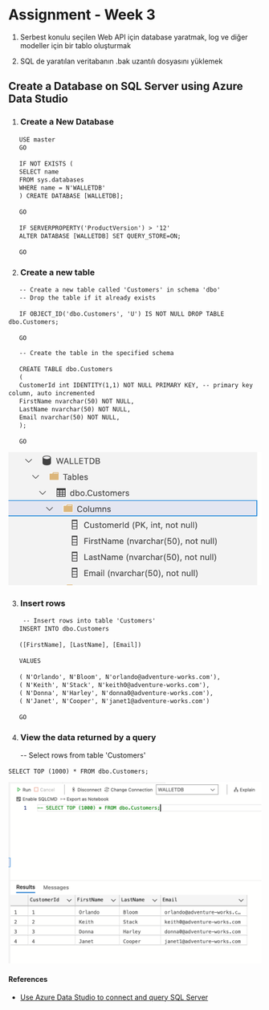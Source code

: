 # Assignment - Week 3

1. Serbest konulu seçilen Web API için database yaratmak, log ve diğer modeller için bir tablo oluşturmak

2. SQL de yaratılan veritabanın .bak uzantılı dosyasını yüklemek

## Create a Database on SQL Server using Azure Data Studio

1. ### Create a New Database

```
   USE master
   GO

   IF NOT EXISTS (
   SELECT name
   FROM sys.databases
   WHERE name = N'WALLETDB'
   ) CREATE DATABASE [WALLETDB];

   GO

   IF SERVERPROPERTY('ProductVersion') > '12'
   ALTER DATABASE [WALLETDB] SET QUERY_STORE=ON;

   GO

```

2. ### Create a new table

```
   -- Create a new table called 'Customers' in schema 'dbo'
   -- Drop the table if it already exists

   IF OBJECT_ID('dbo.Customers', 'U') IS NOT NULL DROP TABLE dbo.Customers;

   GO
```

```
   -- Create the table in the specified schema

   CREATE TABLE dbo.Customers
   (
   CustomerId int IDENTITY(1,1) NOT NULL PRIMARY KEY, -- primary key column, auto incremented
   FirstName nvarchar(50) NOT NULL,
   LastName nvarchar(50) NOT NULL,
   Email nvarchar(50) NOT NULL,
   );

   GO
```

![select](img/customers-table-columns.png)

3. ### Insert rows

```
    -- Insert rows into table 'Customers'
   INSERT INTO dbo.Customers

   ([FirstName], [LastName], [Email])

   VALUES

   ( N'Orlando', N'Bloom', N'orlando@adventure-works.com'),
   ( N'Keith', N'Stack', N'keith0@adventure-works.com'),
   ( N'Donna', N'Harley', N'donna0@adventure-works.com'),
   ( N'Janet', N'Cooper', N'janet1@adventure-works.com')

   GO
```

4. ### View the data returned by a query

   -- Select rows from table 'Customers'

<code>SELECT TOP (1000) \* FROM dbo.Customers;</code>

![select](img/select-customers.png)

#### References

- [Use Azure Data Studio to connect and query SQL Server](https://docs.microsoft.com/en-us/sql/azure-data-studio/quickstart-sql-server?view=sql-server-ver15)
